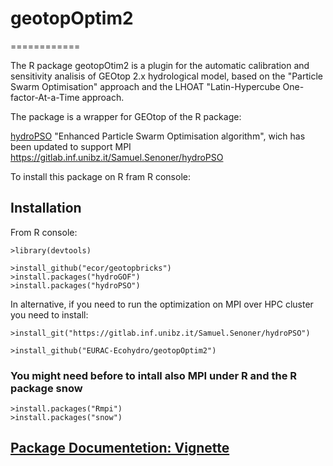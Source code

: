 # geotopOptim2
============

The R package geotopOtim2 is a plugin for the automatic calibration and sensitivity analisis of GEOtop 2.x hydrological model, based on the "Particle Swarm Optimisation" approach and the LHOAT "Latin-Hypercube One-factor-At-a-Time approach.

The package is a wrapper for GEOtop of the  R package:

[hydroPSO](https://cran.r-project.org/web/packages/hydroPSO/index.html) "Enhanced Particle Swarm Optimisation algorithm", wich has been updated to support MPI <https://gitlab.inf.unibz.it/Samuel.Senoner/hydroPSO>

To install this package on R fram R console:

## Installation

From R console:

```
>library(devtools)

>install_github("ecor/geotopbricks")
>install.packages("hydroGOF")
>install.packages("hydroPSO")
```
In alternative, if you need to run the optimization on  MPI over HPC cluster you need to install:
```
>install_git("https://gitlab.inf.unibz.it/Samuel.Senoner/hydroPSO")

```

```
>install_github("EURAC-Ecohydro/geotopOptim2")
```

### You might need before to intall also MPI under R and the R package snow

```
>install.packages("Rmpi") 
>install.packages("snow")
```

## [Package Documentetion: Vignette](https://github.com/EURAC-Ecohydro/geotopOptim2/blob/master/vignettes/Calibration.Rmd)


